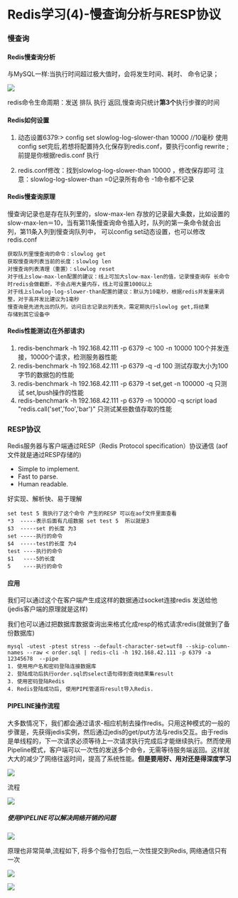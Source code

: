# Redis学习(4)-慢查询分析与RESP协议



### 慢查询

#### Redis慢查询分析

与MySQL一样:当执行时间超过极大值时，会将发生时间、耗时、 命令记录；

![](https://yakax.oss-cn-hangzhou.aliyuncs.com/blog/redis-2019-926/10.png)

redis命令生命周期：发送 排队 执行 返回,慢查询只统计**第3个**执行步骤的时间

#### Redis如何设置

1. 动态设置6379:> config set slowlog-log-slower-than 10000  //10毫秒
使用config set完后,若想将配置持久化保存到redis.conf，要执行config rewrite ;前提是你根据redis.conf 执行

2. redis.conf修改：找到slowlog-log-slower-than 10000 ，修改保存即可
注意：slowlog-log-slower-than =0记录所有命令 -1命令都不记录

<!--more-->
#### Redis慢查询原理

慢查询记录也是存在队列里的，slow-max-len 存放的记录最大条数，比如设置的slow-max-len＝10，当有第11条慢查询命令插入时，队列的第一条命令就会出列，第11条入列到慢查询队列中， 可以config set动态设置，也可以修改redis.conf

```
获取队列里慢查询的命令：slowlog get
获取慢查询列表当前的长度：slowlog len
对慢查询列表清理（重置）：slowlog reset
对于线上slow-max-len配置的建议：线上可加大slow-max-len的值，记录慢查询存 长命令时redis会做截断，不会占用大量内存，线上可设置1000以上
对于线上slowlog-log-slower-than配置的建议：默认为10毫秒，根据redis并发量来调整，对于高并发比建议为1毫秒
慢查询是先进先出的队列，访问日志记录出列丢失，需定期执行slowlog get,将结果          存储到其它设备中
```

#### Redis性能测试(在外部请求)

1. redis-benchmark -h 192.168.42.111 -p 6379 -c 100 -n 10000
100个并发连接，10000个请求，检测服务器性能 
2. redis-benchmark -h 192.168.42.111 -p 6379 -q -d 100
测试存取大小为100字节的数据包的性能
3. redis-benchmark -h 192.168.42.111 -p 6379 -t set,get -n 100000 -q
只测试 set,lpush操作的性能
4. redis-benchmark -h 192.168.42.111 -p 6379 -n 100000 -q script load "redis.call('set','foo','bar')"
只测试某些数值存取的性能

### RESP协议

Redis服务器与客户端通过RESP（Redis Protocol specification）协议通信 (aof 文件就是通过RESP存储的)

- Simple to implement. 
- Fast to parse. 
- Human readable. 

好实现、解析快、易于理解

```
set test 5 我执行了这个命令 产生的RESP 可以在aof文件里面查看
*3  -----表示后面有几组数据 set test 5  所以就是3
$3  -----set 的长度 为3
set -----执行的命令
$4  -----test的长度 为4
test ----执行的命令
$1   ----5的长度
5    ----执行的命令
```

#### 应用

我们可以通过这个在客户端产生成这样的数据通过socket连接redis 发送给他(jedis客户端的原理就是这样)

我们也可以通过把数据库数据查询出来格式化成resp的格式请求redis(就做到了备份数据库)

```
mysql -utest -ptest stress --default-character-set=utf8 --skip-column-names --raw < order.sql | redis-cli -h 192.168.42.111 -p 6379 -a 12345678  --pipe
1. 使用用户名和密码登陆连接数据库
2. 登陆成功后执行order.sql的select语句得到查询结果集result
3. 使用密码登陆Redis
4. Redis登陆成功后, 使用PIPE管道将result导入Redis.
```

#### PIPELINE操作流程

大多数情况下，我们都会通过请求-相应机制去操作redis。只用这种模式的一般的步骤是，先获得jedis实例，然后通过jedis的get/put方法与redis交互。由于redis是单线程的，下一次请求必须等待上一次请求执行完成后才能继续执行。然而使用Pipeline模式，客户端可以一次性的发送多个命令，无需等待服务端返回。这样就大大的减少了网络往返时间，提高了系统性能。**但是要用好、用对还是得深度学习**

![](https://yakax.oss-cn-hangzhou.aliyuncs.com/blog/redis-2019-926/11.png)

流程

![](https://yakax.oss-cn-hangzhou.aliyuncs.com/blog/redis-2019-926/12.png)

##### 使用PIPELINE可以解决网络开销的问题

![](https://yakax.oss-cn-hangzhou.aliyuncs.com/blog/redis-2019-926/13.png)

原理也非常简单,流程如下, 将多个指令打包后,一次性提交到Redis, 网络通信只有一次

![](https://yakax.oss-cn-hangzhou.aliyuncs.com/blog/redis-2019-926/14.png)

![](https://yakax.oss-cn-hangzhou.aliyuncs.com/blog/redis-2019-926/15.png)
